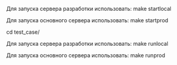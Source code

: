 <!-- С помощью docker -->
Для запуска сервера разработки использовать: make startlocal

Для запуска основного сервера использовать: make startprod

<!-- Запуск напрямую -->
cd test_case/ 

Для запуска сервера разработки использовать: make runlocal

Для запуска основного сервера использовать: make runprod